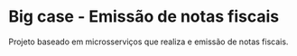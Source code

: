 # Big case - Emissão de notas fiscais
Projeto baseado em microsserviços que realiza e emissão de notas fiscais.